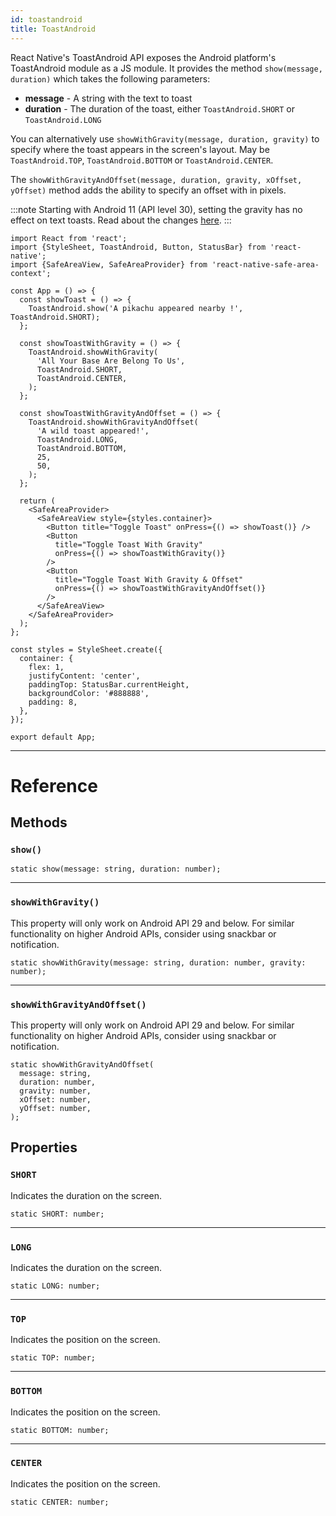 ```yaml
---
id: toastandroid
title: ToastAndroid
---
```


React Native's ToastAndroid API exposes the Android platform's ToastAndroid module as a JS module. It provides the method `show(message, duration)` which takes the following parameters:

- **message** - A string with the text to toast
- **duration** - The duration of the toast, either `ToastAndroid.SHORT` or `ToastAndroid.LONG`

You can alternatively use `showWithGravity(message, duration, gravity)` to specify where the toast appears in the screen's layout. May be `ToastAndroid.TOP`, `ToastAndroid.BOTTOM` or `ToastAndroid.CENTER`.

The `showWithGravityAndOffset(message, duration, gravity, xOffset, yOffset)` method adds the ability to specify an offset with in pixels.

:::note
Starting with Android 11 (API level 30), setting the gravity has no effect on text toasts. Read about the changes [here](https://developer.android.com/about/versions/11/behavior-changes-11#text-toast-api-changes).
:::

```SnackPlayer name=Toast%20Android%20API%20Example&supportedPlatforms=android
import React from 'react';
import {StyleSheet, ToastAndroid, Button, StatusBar} from 'react-native';
import {SafeAreaView, SafeAreaProvider} from 'react-native-safe-area-context';

const App = () => {
  const showToast = () => {
    ToastAndroid.show('A pikachu appeared nearby !', ToastAndroid.SHORT);
  };

  const showToastWithGravity = () => {
    ToastAndroid.showWithGravity(
      'All Your Base Are Belong To Us',
      ToastAndroid.SHORT,
      ToastAndroid.CENTER,
    );
  };

  const showToastWithGravityAndOffset = () => {
    ToastAndroid.showWithGravityAndOffset(
      'A wild toast appeared!',
      ToastAndroid.LONG,
      ToastAndroid.BOTTOM,
      25,
      50,
    );
  };

  return (
    <SafeAreaProvider>
      <SafeAreaView style={styles.container}>
        <Button title="Toggle Toast" onPress={() => showToast()} />
        <Button
          title="Toggle Toast With Gravity"
          onPress={() => showToastWithGravity()}
        />
        <Button
          title="Toggle Toast With Gravity & Offset"
          onPress={() => showToastWithGravityAndOffset()}
        />
      </SafeAreaView>
    </SafeAreaProvider>
  );
};

const styles = StyleSheet.create({
  container: {
    flex: 1,
    justifyContent: 'center',
    paddingTop: StatusBar.currentHeight,
    backgroundColor: '#888888',
    padding: 8,
  },
});

export default App;
```

---

# Reference

## Methods

### `show()`

```tsx
static show(message: string, duration: number);
```

---

### `showWithGravity()`

This property will only work on Android API 29 and below. For similar functionality on higher Android APIs, consider using snackbar or notification.

```tsx
static showWithGravity(message: string, duration: number, gravity: number);
```

---

### `showWithGravityAndOffset()`

This property will only work on Android API 29 and below. For similar functionality on higher Android APIs, consider using snackbar or notification.

```tsx
static showWithGravityAndOffset(
  message: string,
  duration: number,
  gravity: number,
  xOffset: number,
  yOffset: number,
);
```

## Properties

### `SHORT`

Indicates the duration on the screen.

```tsx
static SHORT: number;
```

---

### `LONG`

Indicates the duration on the screen.

```tsx
static LONG: number;
```

---

### `TOP`

Indicates the position on the screen.

```tsx
static TOP: number;
```

---

### `BOTTOM`

Indicates the position on the screen.

```tsx
static BOTTOM: number;
```

---

### `CENTER`

Indicates the position on the screen.

```tsx
static CENTER: number;
```
